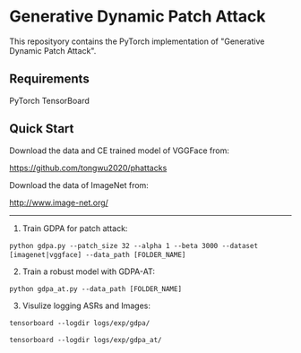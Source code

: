 # Generative Dynamic Patch Attack

This reposityory contains the PyTorch implementation of "Generative Dynamic Patch Attack".

[comment]: # (<img src="https://github.com/lxuniverse/gdpa/blob/main/pics/gdpa_arch.png" width="600" class="center">)

## Requirements
PyTorch 
TensorBoard

## Quick Start
Download the data and CE trained model of VGGFace from:

https://github.com/tongwu2020/phattacks

Download the data of ImageNet from:

http://www.image-net.org/ 

---

1. Train GDPA for patch attack:
```
python gdpa.py --patch_size 32 --alpha 1 --beta 3000 --dataset [imagenet|vggface] --data_path [FOLDER_NAME]
```
2. Train a robust model with GDPA-AT:
```
python gdpa_at.py --data_path [FOLDER_NAME]
```
3. Visulize logging ASRs and Images:
```
tensorboard --logdir logs/exp/gdpa/
```
```
tensorboard --logdir logs/exp/gdpa_at/
```
